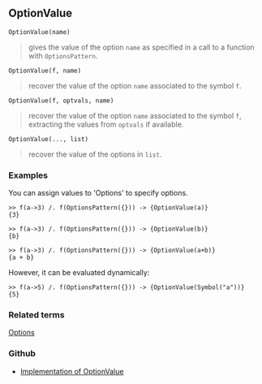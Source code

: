 ## OptionValue

```
OptionValue(name)
```

> gives the value of the option `name` as specified in a call to a function with `OptionsPattern`.

```
OptionValue(f, name)
```

> recover the value of the option `name` associated to the symbol `f`.

```
OptionValue(f, optvals, name)
```

> recover the value of the option `name` associated to the symbol `f`, extracting the values from `optvals` if available.

```
OptionValue(..., list)
```

> recover the value of the options in `list`.

### Examples

You can assign values to 'Options' to specify options.
    
```
>> f(a->3) /. f(OptionsPattern({})) -> {OptionValue(a)}
{3}

>> f(a->3) /. f(OptionsPattern({})) -> {OptionValue(b)}
{b}

>> f(a->3) /. f(OptionsPattern({})) -> {OptionValue(a+b)} 
{a + b}
```

However, it can be evaluated dynamically:

```
>> f(a->5) /. f(OptionsPattern({})) -> {OptionValue(Symbol("a"))}
{5}
```
     

### Related terms 
[Options](Options.md)

### Github

* [Implementation of OptionValue](https://github.com/axkr/symja_android_library/blob/master/symja_android_library/matheclipse-core/src/main/java/org/matheclipse/core/builtin/PatternMatching.java#L1211) 
